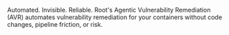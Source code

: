 Automated. Invisible. Reliable.
Root's Agentic Vulnerability Remediation (AVR) automates vulnerability remediation for your containers without code changes, pipeline friction, or risk.
